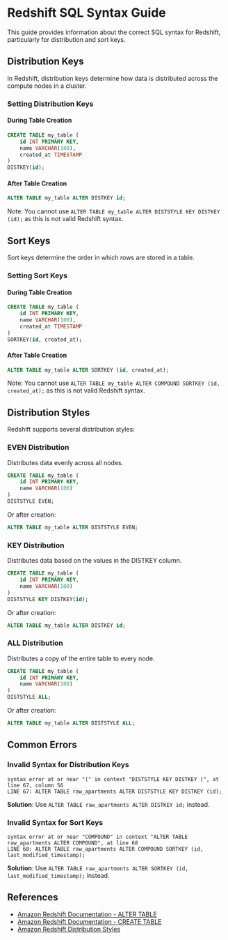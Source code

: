 # Redshift SQL Syntax Guide

This guide provides information about the correct SQL syntax for Redshift, particularly for distribution and sort keys.

## Distribution Keys

In Redshift, distribution keys determine how data is distributed across the compute nodes in a cluster.

### Setting Distribution Keys

#### During Table Creation

```sql
CREATE TABLE my_table (
    id INT PRIMARY KEY,
    name VARCHAR(100),
    created_at TIMESTAMP
)
DISTKEY(id);
```

#### After Table Creation

```sql
ALTER TABLE my_table ALTER DISTKEY id;
```

Note: You cannot use `ALTER TABLE my_table ALTER DISTSTYLE KEY DISTKEY (id);` as this is not valid Redshift syntax.

## Sort Keys

Sort keys determine the order in which rows are stored in a table.

### Setting Sort Keys

#### During Table Creation

```sql
CREATE TABLE my_table (
    id INT PRIMARY KEY,
    name VARCHAR(100),
    created_at TIMESTAMP
)
SORTKEY(id, created_at);
```

#### After Table Creation

```sql
ALTER TABLE my_table ALTER SORTKEY (id, created_at);
```

Note: You cannot use `ALTER TABLE my_table ALTER COMPOUND SORTKEY (id, created_at);` as this is not valid Redshift syntax.

## Distribution Styles

Redshift supports several distribution styles:

### EVEN Distribution

Distributes data evenly across all nodes.

```sql
CREATE TABLE my_table (
    id INT PRIMARY KEY,
    name VARCHAR(100)
)
DISTSTYLE EVEN;
```

Or after creation:

```sql
ALTER TABLE my_table ALTER DISTSTYLE EVEN;
```

### KEY Distribution

Distributes data based on the values in the DISTKEY column.

```sql
CREATE TABLE my_table (
    id INT PRIMARY KEY,
    name VARCHAR(100)
)
DISTSTYLE KEY DISTKEY(id);
```

Or after creation:

```sql
ALTER TABLE my_table ALTER DISTKEY id;
```

### ALL Distribution

Distributes a copy of the entire table to every node.

```sql
CREATE TABLE my_table (
    id INT PRIMARY KEY,
    name VARCHAR(100)
)
DISTSTYLE ALL;
```

Or after creation:

```sql
ALTER TABLE my_table ALTER DISTSTYLE ALL;
```

## Common Errors

### Invalid Syntax for Distribution Keys

```
syntax error at or near "(" in context "DISTSTYLE KEY DISTKEY (", at line 67, column 56
LINE 67: ALTER TABLE raw_apartments ALTER DISTSTYLE KEY DISTKEY (id);
```

**Solution**: Use `ALTER TABLE raw_apartments ALTER DISTKEY id;` instead.

### Invalid Syntax for Sort Keys

```
syntax error at or near "COMPOUND" in context "ALTER TABLE raw_apartments ALTER COMPOUND", at line 68
LINE 68: ALTER TABLE raw_apartments ALTER COMPOUND SORTKEY (id, last_modified_timestamp);
```

**Solution**: Use `ALTER TABLE raw_apartments ALTER SORTKEY (id, last_modified_timestamp);` instead.

## References

- [Amazon Redshift Documentation - ALTER TABLE](https://docs.aws.amazon.com/redshift/latest/dg/r_ALTER_TABLE.html)
- [Amazon Redshift Documentation - CREATE TABLE](https://docs.aws.amazon.com/redshift/latest/dg/r_CREATE_TABLE_NEW.html)
- [Amazon Redshift Distribution Styles](https://docs.aws.amazon.com/redshift/latest/dg/c_choosing_dist_sort.html)
